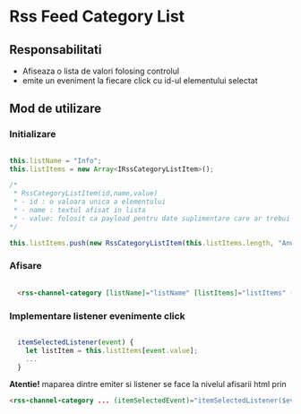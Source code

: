 # Rss Feed Category List

## Responsabilitati

- Afiseaza o lista de valori folosing controlul <ionic-list>
- emite un eveniment la fiecare click cu id-ul elementului selectat

## Mod de utilizare

### Initializare

```javascript

this.listName = "Info";
this.listItems = new Array<IRssCategoryListItem>();

/*
 * RssCategoryListItem(id,name,value)
 * - id : o valoara unica a elementului 
 * - name : textul afisat in lista 
 * - value: folosit ca payload pentru date suplimentare care ar trebui procesate la evenimentul de click
*/

this.listItems.push(new RssCategoryListItem(this.listItems.length, "Anunturi", { filterBy: "channelGroups", filterValue: ["ACHIZITII", "ACTE", "CONCURSURI", "INTERESGEN"] }));

```

### Afisare

```html
  
  <rss-channel-category [listName]="listName" [listItems]="listItems" (itemSelectedEvent)="itemSelectedListener($event)"></rss-channel-category>

```

### Implementare listener evenimente click

```javascript

  itemSelectedListener(event) {
    let listItem = this.listItems[event.value];
    ...
  }

```

**Atentie!** maparea dintre emiter si listener se face la nivelul afisarii html prin 

```html
<rss-channel-category ... (itemSelectedEvent)="itemSelectedListener($event)" ...></rss-channel-category>
```